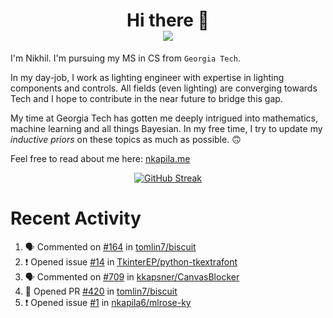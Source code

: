 <h1 align="center">Hi there 👋
<div align="center">
  <a href="https://github.com/nkapila6">
    <img src="https://visitcount.itsvg.in/api?id=nkapila6&label=Profile%20Views&color=12&icon=0&pretty=false" />
  </a>
</div></h1>

I'm Nikhil. I'm pursuing my MS in CS from `Georgia Tech`.

In my day-job, I work as lighting engineer with expertise in lighting components and controls. All fields (even lighting) are converging towards Tech and I hope to contribute in the near future to bridge this gap.

My time at Georgia Tech has gotten me deeply intrigued into mathematics, machine learning and all things Bayesian. In my free time, I try to update my *inductive priors* on these topics as much as possible. 🙃

Feel free to read about me here: [nkapila.me](https://nkapila.me)

<div align="center">
<a href="https://git.io/streak-stats"><img src="https://github-readme-streak-stats.herokuapp.com?user=nkapila6&theme=humoris&date_format=j%2Fn%5B%2FY%5D&mode=weekly&hide_current_streak=true" alt="GitHub Streak" /></a>
</div>

# Recent Activity
<!--START_SECTION:activity-->
1. 🗣 Commented on [#164](https://github.com/tomlin7/biscuit/issues/164#issuecomment-2413174504) in [tomlin7/biscuit](https://github.com/tomlin7/biscuit)
2. ❗ Opened issue [#14](https://github.com/TkinterEP/python-tkextrafont/issues/14) in [TkinterEP/python-tkextrafont](https://github.com/TkinterEP/python-tkextrafont)
3. 🗣 Commented on [#709](https://github.com/kkapsner/CanvasBlocker/issues/709#issuecomment-2411702345) in [kkapsner/CanvasBlocker](https://github.com/kkapsner/CanvasBlocker)
4. 💪 Opened PR [#420](https://github.com/tomlin7/biscuit/pull/420) in [tomlin7/biscuit](https://github.com/tomlin7/biscuit)
5. ❗ Opened issue [#1](https://github.com/nkapila6/mlrose-ky/issues/1) in [nkapila6/mlrose-ky](https://github.com/nkapila6/mlrose-ky)
<!--END_SECTION:activity-->